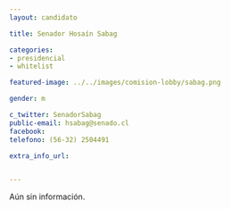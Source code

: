```yaml
---
layout: candidato

title: Senador Hosaín Sabag

categories: 
- presidencial
- whitelist

featured-image: ../../images/comision-lobby/sabag.png

gender: m

c_twitter: SenadorSabag
public-email: hsabag@senado.cl
facebook: 
telefono: (56-32) 2504491

extra_info_url: 


---
```


Aún sin información.

